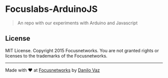 # Focuslabs-ArduinoJS

>An repo with our experiments with Arduino and Javascript

## License

MIT License. Copyright 2015 Focusnetworks.
You are not granted rights or licenses to the trademarks of the Focusnetworks.

---
Made with :heart: at [Focusnetworks](http://focusnetworks.com.br) by [Danilo Vaz](https://github.com/danilovaz)
